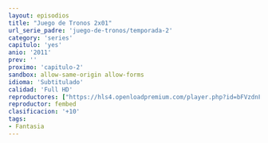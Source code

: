 ```yaml
---
layout: episodios
title: "Juego de Tronos 2x01"
url_serie_padre: 'juego-de-tronos/temporada-2'
category: 'series'
capitulo: 'yes'
anio: '2011'
prev: ''
proximo: 'capitulo-2'
sandbox: allow-same-origin allow-forms
idioma: 'Subtitulado'
calidad: 'Full HD'
reproductores: ["https://hls4.openloadpremium.com/player.php?id=bFVzdnFtbTRVZFI2TjFYc0dKMkJ6bE5kcGxVZk1yWlhvL0UvRTVFWU45L0ZadVdjaGs2REVNRU12K0g4U2pHVG5MU2VMcGJXUnZMbDVjRjAyeGRMQUE9PQ&sub=https://sub.cuevana2.io/vtt-sub/sub7/Game.Of.Thrones.S02E01.vtt"]
reproductor: fembed
clasificacion: '+10'
tags:
- Fantasia
---
```












